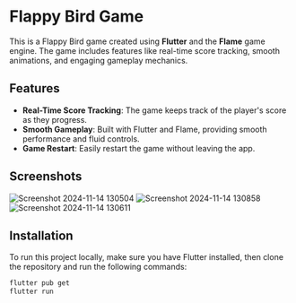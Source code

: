 # Flappy Bird Game

This is a Flappy Bird game created using **Flutter** and the **Flame** game engine. The game includes features like real-time score tracking, smooth animations, and engaging gameplay mechanics.

## Features
- **Real-Time Score Tracking**: The game keeps track of the player's score as they progress.
- **Smooth Gameplay**: Built with Flutter and Flame, providing smooth performance and fluid controls.
- **Game Restart**: Easily restart the game without leaving the app.

## Screenshots
![Screenshot 2024-11-14 130504](https://github.com/user-attachments/assets/42bf817b-7871-4bfd-beca-bb80e76e5528)
![Screenshot 2024-11-14 130858](https://github.com/user-attachments/assets/96409241-302c-422f-99dc-197b11c0d2ce)
![Screenshot 2024-11-14 130611](https://github.com/user-attachments/assets/dafe345c-c59d-4123-9cc4-3c5dfa159e29)

## Installation
To run this project locally, make sure you have Flutter installed, then clone the repository and run the following commands:

```bash
flutter pub get
flutter run

